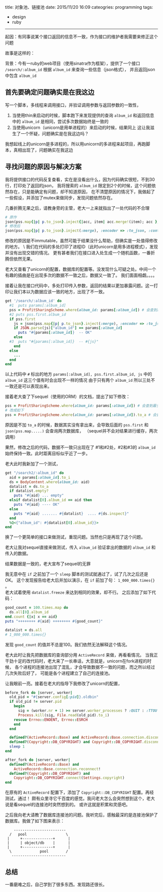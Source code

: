 title: 对象池、链接池
date: 2015/11/20 16:09
cateogries: programming
tags:
- design
- ruby
---
起因：有同事说某个接口返回的信息不一致，作为接口的维护者我需要来修正这个问题

故事是这样的：

背景：今有一ruby的web项目（使用sinatra作为框架），提供了一个接口 `/search/:album_id` 根据 `album_id` 来查询一些信息（json格式），
并且返回json中包含 `album_id`

## 首先要确定问题确实是在我这边
写一个脚本，多线程来调用接口，并验证调用参数与返回参数的一致性，
1. 当使用thin来启动的时候，脚本跑下来发现提供的查询 `album_id` 和返回信息中的 `album_id` 是相同，尝试多次数据始终是一致的
2. 当使用unicorn（unicorn是用单进程的）来启动的时候，结果同上
这让我滋生了一个怀疑，问题确实是在我这边吗？

我想起线上的unicorn是多进程的，所以用unicorn的多进程来起项目，再跑脚本，真相出现了，问题确实在我这边

## 寻找问题的原因与解决方案
我将提供接口的代码反复查看，实在是没看出什么，因为代码确实很短，不到30行，打印处了返回的json，
我将搜索的 `album_id` 限定到2个的时候，这个问题依然存在，只是能确定有问题，却不知道原因，
在不清楚原因的情况下，我做起了一些假设，并添加了mutex来做同步，发现问题依然存在。

几番折腾无果之后，请教身旁的主管，老大一上来就指出了一处代码的不合理
```ruby
# 原作
json(pss.map{|p| p.to_json}.inject{|acc, item| acc.merge!(item); acc }, :encoder => :to_json, :content_type => :js)
# 修改后
json(pss.map{|p| p.to_json}.inject(:merge), :encoder => :to_json, :content_type => :js)
```
修改的原因是不immutable，虽然可能于结果没什么帮助，但确实是一处值得修改的地方。  \\
我们在代码的多处打印了进程ID（此时unicorn是用多进程模式），发现并没有出现交错的情况。
更有甚者我们在接口进入处生成一个随机函数，一番折腾但依然无果。

老大又查看了unicorn的配置，数据库的配置等。没发现什么可疑之处。中间一个有趣的插曲是在出现多次的数据不一致之后，数据又一致了。
我们面面相觑。。。。

接着让我在接口代码中，多处打印传入参数，返回的结果以更加暴露问题。这一打印让我们本以为数据应该一致的地方，出现了不一致。
``` ruby
get '/search/:album_id' do 
  #1  puts params[:album_id]
  pss = ProfitSharingScheme.where(album_id: params[:album_id]) # 会查到最多两条纪录
  #2 puts pss.first.album_id
  if pss.first
    js = json(pss.map{|p| p.to_json}.inject(:merge), :encoder => :to_json, :content_type => :js)
    if JSON.parse(js)["album_id"] == params[:album_id]
      puts "#{params[:album_id]}  -- OK"
    else
  #3  puts "#{params[:album_id]}  -- #{js}"
    end
  else
    ...
  end
end
```
以上代码中 `#` 标出的地方 `params[:album_id], pss.first.album_id, js` 中的 `album_id` 这三个值有时会出现不一样的情况
由于只有两个 `album_id` 所以三处不一致还是可以表现出来。

接着老大查了下sequel（使用的ORM）的文档，提出了如下修改：
``` ruby
pss = ProfitSharingScheme.where(album_id: params[:album_id]) # 会查到最多两条纪录
# 改成如下
pss = ProfitSharingScheme.where(album_id: params[:album_id]).to_a # 会查到最多两条纪录
```
原因是不加 `to_a` 的时候，数据其实没有拿出来，会导致后面的 `pss.first` 和 `json(pss.map.....)` 会查询两次数据库，
（sequel并不会对结果进行缓存，两次调用）

果然，修改之后的代码，数据不一致只出现在了 #1和#2处，#2和#3的 `album_id` 始终保持一致。此时距离目标似乎近了一步。

老大此时我新加了一个测试，
``` ruby
get "/search2/:album_id" do
  aid = params[:album_id].to_i
  ds = BodyContent.where(album_id: aid)
  datalist = ds.to_a
  if datalist.empty?
    puts "#{aid} ... empty"
  elsif datalist[0].album_id == aid then
    puts "#{aid} ---- OK"
  else
    puts "#{aid} ....... #{datalist}  .... #{ds.inspect}" 
  end
  %Q<{"album_id": #{datalist[0].album_id}}>
end
```
换了一个更简单的接口来做测试，重现问题。当然也只是再现了这个问题。

老大让我对sequel直接来做测试，传入 `album_id` 验证拿出的数据的 `album_id` 和 传入的数据。

结果数据是一致的，老大宣布了sequel的无罪

我无意中在 `if` 之前加了一个 `sleep` 脚本的测试就通过了，试了几次之后还是OK。
这个发现报告给老大后并加以演示，在 `if` 前加了句： `1_000_000.times{}` 。   
老大试着使用 `datalist.freeze` 来达到相同的效果，却不行。
之后添加了如下代码：
``` ruby
good_count = 100.times.map do
  ds.all[0].album_id
end.count {|x| x == aid}
puts "++++++++ #{aid} ++++++++ #{good_count}"

datalist = ds.all
# 1_000_000.times{}
```
发现 `good_count` 的值并不总是100。我们依然无法解释这个情况。

老大此时让我先把数据库的查询部分用 `ActiveRecord` 来做，再看看情况。
当我正干劲十足的改代码时，老大来了一长串话，大意就是，unicorn在fork进程的时候，
各个进程的连接池出现了混乱，才会导致数据不一致的问题，而之所以经过几次失败后好了，
可能是各个进程建立了自己的连接池。

让我眼前一亮。接着在老大的指导下我修改了unicorn的配置，
``` ruby
before_fork do |server, worker|
  old_pid = "#{server.config[:pid]}.oldbin"
  if old_pid != server.pid
    begin
      sig = (worker.nr + 1) >= server.worker_processes ? :QUIT : :TTOU
      Process.kill(sig, File.read(old_pid).to_i)
    rescue Errno::ENOENT, Errno::ESRCH
    end
  end

  defined?(ActiveRecord::Base) and ActiveRecord::Base.connection.disconnect!
  defined?(Copyright::DB_COPYRIGHT) and Copyright::DB_COPYRIGHT.disconnect
  sleep 1
end

after_fork do |server, worker|
  defined?(ActiveRecord::Base) and
    ActiveRecord::Base.connection.reconnect!
  defined?(Copyright::DB_COPYRIGHT) and 
    Copyright::DB_COPYRIGHT.connect(Settings.copyright)
end
```
在原有的 `ActiveRecord` 配置下，添加了 `Copyright::DB_COPYRIGHT` 配置。再经测试，通过！
颇有众里寻它千百度的感觉。我问老大怎么会突然想到这个，老大说是看sequel的连接池时突然想到的。
或许这就是积累和灵感吧。

之后我向老大请教了数据库连接池的问题。我听完后，感触最深的是连接池保护了数据库。我做了如下图来表示：
``` ditaa
    ------------------------ 
  /   pool                  \
 |     +--------------+      |
 |     | object/db    |      |
 |     +--------------+      |
  \             pool        /        
   -------------------------
```

## 总结
一番磨难之后，自己学到了很多东西。发现路还很长。
